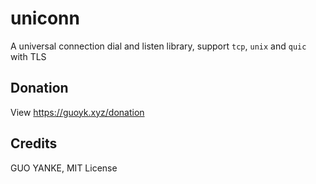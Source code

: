 # uniconn

A universal connection dial and listen library, support `tcp`, `unix` and `quic` with TLS

## Donation

View https://guoyk.xyz/donation

## Credits

GUO YANKE, MIT License